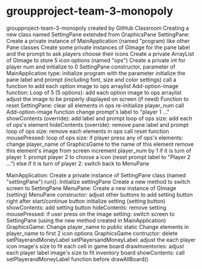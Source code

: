 # groupproject-team-3-monopoly
groupproject-team-3-monopoly created by GitHub Classroom
Creating a new class named SettingPane extended from GraphicsPane
SettingPane:
    Create a private instance of MainApplication (named "program) like other Pane classes
    Create some private instances of GImage for the pane label and the prompt to ask players choose their icons
    Create a private ArrayList of GImage to store 5 icon options (named "ops")
    Create a private int for player num and initialize to 0
    SettingPane constructor, parameter of MainApplication type:
        initialize program with the parameter
        initialize the pane label and prompt (including font, size and color settings)
        call a function to add each option image to ops arraylist
    Add-option-image function:
        Loop of 5 (5 options):
            add each option image to ops arraylist
            adjust the image to be properly displayed on screen (if need)
    Function to reset SettingPane:
        clear all elements in ops
        re-initialize player_num
        call Add-option-image function
        change prompt's label to "player 1 ..."
    showContents (override):
        add label and prompt
        loop of ops size:
            add each of ops's element
    hideContents (override):
        remove pane label and prompt
        loop of ops size:
            remove each elements in ops
        call reset function
    mousePressed:
        loop of ops size:
            if player press any of ops's elements:
                change player_name of GraphicsGame to the name of this element
                remove this element's image from screen
                increment player_num by 1
        if it is turn of player 1:
            prompt player 2 to choose a icon (reset prompt label to "Player 2 ...")
        else if it is turn of player 2:
            switch back to MenuPane   
        
MainApplication:
    Create a private instance of SettingPane class (named "settingPane")
    run():
        Initialize settingPane
    Create a new method to switch screen to SettingPane
MenuPane:
    Create a new instance of GImage (setting)
    MenuPane constructor:
        adjust other buttons to add setting button right after start/continue button
        initialize setting (setting button)
    showContents:
        add setting button
    hideContents:
        remove setting
    mousePressed:
        if user press on the image setting:
            switch screen to SettingPane (using the new method created in MainApplication)
GraphicsGame:
    Change player_name to public static
    Change elements in player_name to first 2 icon options
    GraphicsGame contructor:
        delete setPlayerandMoneyLabel
    setPlayersandMoneyLabel: 
        adjust the each player icon image's size to fit each cell in game board
    drawInventories:
        adjust each player label image's size to fit inventory board
    showContents:
        call setPlayerandMoneyLabel function before drawAllBoard()
  

    


